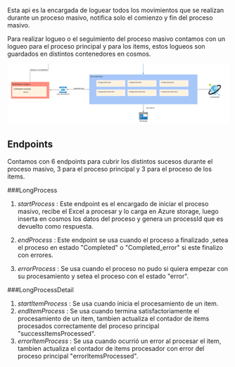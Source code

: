 Esta api es la encargada de loguear todos los movimientos que se realizan durante un proceso masivo, notifica solo el comienzo y fin del proceso masivo.

Para realizar logueo o el seguimiento del proceso masivo contamos con un logueo para el proceso principal y para los items, estos logueos son guardados en distintos contenedores en cosmos.

![image.png](/.attachments/image-d13b5cb7-078d-4132-ac7e-4334b7f007ec.png)

## Endpoints
Contamos con 6 endpoints para cubrir los distintos sucesos durante el proceso masivo, 3 para el proceso principal y 3 para el proceso de los items.

###LongProcess
1. *startProcess* : Este endpoint es el encargado de iniciar el proceso masivo, recibe el Excel a procesar y lo carga en Azure storage, luego  inserta en cosmos los datos del proceso y genera un processId que es devuelto como respuesta.

2. *endProcess* : Este endpoint se usa cuando el proceso a finalizado ,setea el proceso en estado "Completed" o "Completed_error" si este finalizo con errores.

3. *errorProcess* : Se usa cuando el proceso no pudo si quiera empezar con su procesamiento y setea el proceso con el estado "error".

###LongProcessDetail
1. *startItemProcess* :  Se usa cuando inicia el procesamiento de un item.
2. *endItemProcess* : Se usa cuando termina satisfactoriamente el procesamiento de un item, tambien actualiza el contador de items procesados correctamente del proceso principal "successItemsProcessed".
3. *errorItemProcess* : Se usa cuando ocurrió un error al procesar el item, tambien actualiza el contador de items procesador con error del proceso principal "errorItemsProcessed".


